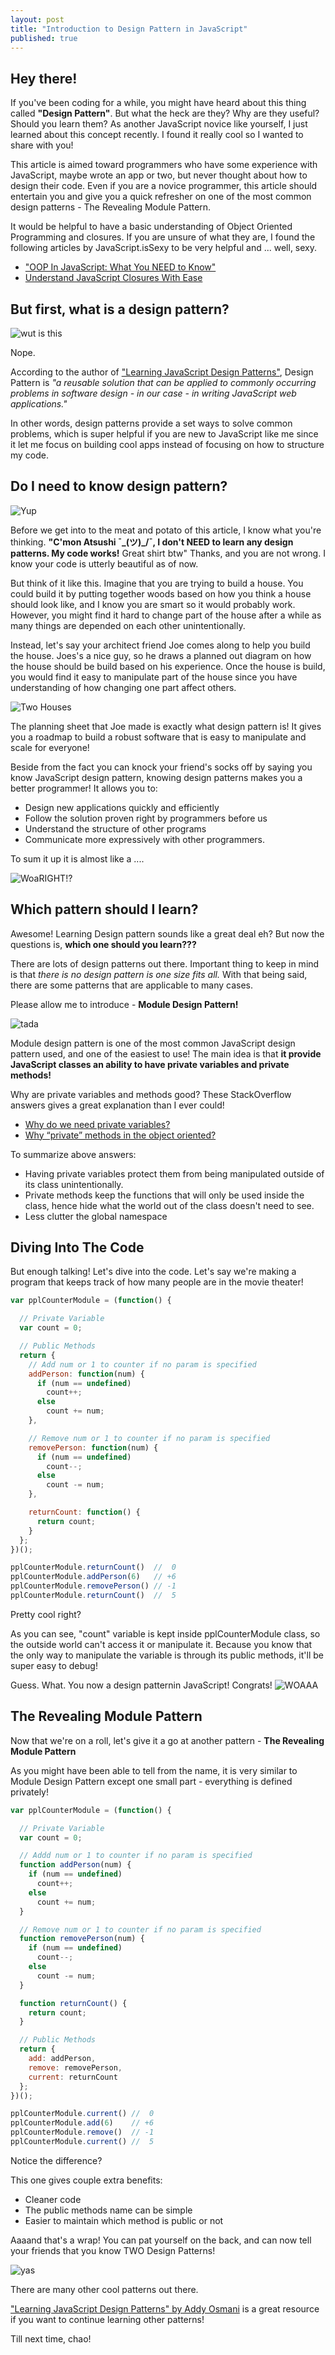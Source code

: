 ```yaml
---
layout: post
title: "Introduction to Design Pattern in JavaScript"
published: true
---
```


## Hey there!

If you've been coding for a while, you might have heard about this thing called **"Design Pattern"**. But what the heck are they? Why are they useful? Should you learn them?
As another JavaScript novice like yourself, I just learned about this concept recently. I found it really cool so I wanted to share with you!

This article is aimed toward programmers who have some experience with JavaScript, maybe wrote an app or two, but never thought about how to design their code. Even if you are a novice programmer, this article should entertain you and give you a quick refresher on one of the most common design patterns - The Revealing Module Pattern.

It would be helpful to have a basic understanding of Object Oriented Programming and closures. If you are unsure of what they are, I found the following articles by JavaScript.isSexy to be very helpful and ... well, sexy.

- ["OOP In JavaScript: What You NEED to Know"](http://javascriptissexy.com/oop-in-javascript-what-you-need-to-know/)
- [Understand JavaScript Closures With Ease](http://javascriptissexy.com/understand-javascript-closures-with-ease/)

## But first, what is a design pattern?

![wut is this](http://img.pandawhale.com/post-32023-what-is-this-are-you-trying-to-UN60.gif)

Nope.

According to the author of ["Learning JavaScript Design Patterns"](https://addyosmani.com/resources/essentialjsdesignpatterns/book/), Design Pattern is *"a reusable solution that can be applied to commonly occurring problems in software design - in our case - in writing JavaScript web applications."*

In other words, design patterns provide a set ways to solve common problems, which is super helpful if you are new to JavaScript like me since it let me focus on building cool apps instead of focusing on how to structure my code.

## Do I need to know design pattern?

![Yup](https://cdn0.vox-cdn.com/imported_assets/2294960/yup.gif)

Before we get into to the meat and potato of this article, I know what you're thinking. **"C'mon Atsushi ¯\_(ツ)_/¯, I don't NEED to learn any design patterns. My code works!** Great shirt btw" Thanks, and you are not wrong. I know your code is utterly beautiful as of now.

But think of it like this. Imagine that you are trying to build a house. You could build it by putting together woods based on how you think a house should look like, and I know you are smart so it would probably work. However, you might find it hard to change part of the house after a while as many things are depended on each other unintentionally.

Instead, let's say your architect friend Joe comes along to help you build the house. Joes's a nice guy, so he draws a planned out diagram on how the house should be build based on his experience. Once the house is build, you would find it easy to manipulate part of the house since you have understanding of how changing one part affect others.

![Two Houses](http://i.imgur.com/BnvyFnp.jpg)

The planning sheet that Joe made is exactly what design pattern is! It gives you a roadmap to build a robust software that is easy to manipulate and scale for everyone!

Beside from the fact you can knock your friend's socks off by saying you know JavaScript design pattern, knowing design patterns makes you a better programmer! It allows you to:

- Design new applications quickly and efficiently
- Follow the solution proven right by programmers before us
- Understand the structure of other programs
- Communicate more expressively with other programmers.

To sum it up it is almost like a ....

![WoaRIGHT!?](http://s.quickmeme.com/img/69/6976f2093556822ff4f333b667e636b1ee7702ac9b1548e5a85dcf9d26121c34.jpg)


## Which pattern should I learn?

Awesome! Learning Design pattern sounds like a great deal eh?
But now the questions is, **which one should you learn???**

There are lots of design patterns out there. Important thing to keep in mind is that *there is no design pattern is one size fits all.*
With that being said, there are some patterns that are applicable to many cases.

Please allow me to introduce - **Module Design Pattern!**

![tada](https://i23.photobucket.com/albums/b381/dancer_chique17/tada.gif)

Module design pattern is one of the most common JavaScript design pattern used, and one of the easiest to use!
The main idea is that **it provide JavaScript classes an ability to have private variables and private methods!**

Why are private variables and methods good? These StackOverflow answers gives a great explanation than I ever could!

- [Why do we need private variables?](https://programmers.stackexchange.com/questions/143736/why-do-we-need-private-variables)
- [Why “private” methods in the object oriented?](https://stackoverflow.com/questions/2620699/why-private-methods-in-the-object-oriented)

To summarize above answers:
- Having private variables protect them from being manipulated outside of its class unintentionally.
- Private methods keep the functions that will only be used inside the class, hence hide what the world out of the class doesn't need to see.
- Less clutter the global namespace

## Diving Into The Code

But enough talking! Let's dive into the code.
Let's say we're making a program that keeps track of how many people are in the movie theater!

```JavaScript
var pplCounterModule = (function() {

  // Private Variable
  var count = 0;

  // Public Methods
  return {
    // Add num or 1 to counter if no param is specified
    addPerson: function(num) {
      if (num == undefined)
        count++;
      else
        count += num;
    },

    // Remove num or 1 to counter if no param is specified
    removePerson: function(num) {
      if (num == undefined)
        count--;
      else
        count -= num;
    },

    returnCount: function() {
      return count;
    }
  };
})();

pplCounterModule.returnCount()  //  0
pplCounterModule.addPerson(6)   // +6
pplCounterModule.removePerson() // -1
pplCounterModule.returnCount()  //  5
```


Pretty cool right?

As you can see, "count" variable is kept inside pplCounterModule class, so the outside world can't access it or manipulate it. Because you know that the only way to manipulate the variable is through its public methods, it'll be super easy to debug!

Guess. What. You now a design patternin JavaScript! Congrats!
![WOAAA](https://static1.squarespace.com/static/560d5034e4b0db2bbb878258/t/5651312ae4b08b846b819e13/1448161583756/Amazed.gif)

## The Revealing Module Pattern

Now that we're on a roll, let's give it a go at another pattern - **The Revealing Module Pattern**

As you might have been able to tell from the name, it is very similar to Module Design Pattern except one small part - everything is defined privately!

```JavaScript
var pplCounterModule = (function() {

  // Private Variable
  var count = 0;

  // Addd num or 1 to counter if no param is specified
  function addPerson(num) {
    if (num == undefined)
      count++;
    else
      count += num;
  }

  // Remove num or 1 to counter if no param is specified
  function removePerson(num) {
    if (num == undefined)
      count--;
    else
      count -= num;
  }

  function returnCount() {
    return count;
  }

  // Public Methods
  return {
    add: addPerson,
    remove: removePerson,
    current: returnCount
  };
})();

pplCounterModule.current() //  0
pplCounterModule.add(6)    // +6
pplCounterModule.remove()  // -1
pplCounterModule.current() //  5
```

Notice the difference?

This one gives couple extra benefits:

- Cleaner code
- The public methods name can be simple
- Easier to maintain which method is public or not

Aaaand that's a wrap!
You can pat yourself on the back, and can now tell your friends that you know TWO Design Patterns!

![yas](https://media.giphy.com/media/WKdPOVCG5LPaM/giphy.gif)


There are many other cool patterns out there.

["Learning JavaScript Design Patterns" by Addy Osmani](https://addyosmani.com/resources/essentialjsdesignpatterns/book/) is a great resource if you want to continue learning other patterns!

Till next time, chao!
